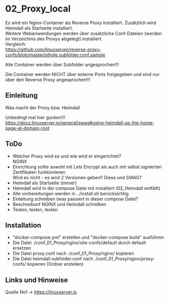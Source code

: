 
# 02_Proxy_local

Es wird ein Nginx-Container als Reverse Proxy installiert. Zusätzlich wird Heimdall als Startseite installiert.  
Weitere Webanwendungen werden über zusätzliche Conf-Dateien (werden im Verzeichnis des Proxys abgelegt) installiert.  
Vergleich:  
<https://github.com/linuxserver/reverse-proxy-confs/blob/master/pihole.subfolder.conf.sample>  
  
Alle Container werden über Subfolder angesprochen!!!  

Die Container werden NICHT über externe Ports freigegeben und sind nur über den Reverse Proxy angesprochen!!!
  
  

## Einleitung

Was macht der Proxy bzw. Heimdall

Unbedingt mal hier gucken!!!  
<https://docs.linuxserver.io/general/swag#using-heimdall-as-the-home-page-at-domain-root>


## ToDo

* Welcher Proxy wird es und wie wird er eingerichtet?  
  NGINX
* Einrichtung sollte sowohl mit Lets Encrypt als auch mit selbst signierten Zertifikaten funktionieren  
  Wird es nicht - es wird 2 Versionen geben!! Diese und SWAG?
* Heimdall als Startseite (immer)
* Heimdall wird in der compose Datei mit installiert (02_Heimdall entfällt)
* Alle vorbereitungen werden in ../install.sh berücksichtig
* Einleitung schreiben (was passiert in dieser compose Datei?
* Beschreibunf NGINX und Heimdall schreiben
* Testen, testen, testen
  
  
## Installation  

* "docker-compose.yml" erstellen und "docker-compose build" ausführen 
* Die Datei ./conf_01_Proxy/nginx/site-confs/default durch default ersetzen
* Die Datei proxy.conf nach ./conf_01_Proxy/nginx/ kopieren
* Die Datei heimdall.subfolder.conf nach ./conf_01_Proxy/nginx/proxy-confs/ kopieren (Ordner erstellen)


## Links und Hinweise

Quelle No1 -> <https://linuxserver.io>




